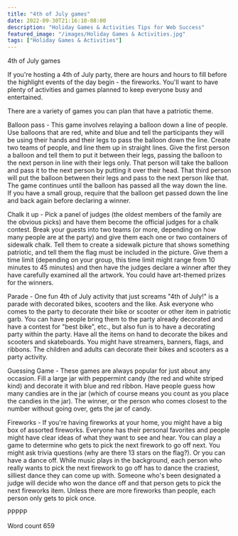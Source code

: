 ```yaml
---
title: "4th of July games"
date: 2022-09-30T21:16:10-08:00
description: "Holiday Games & Activities Tips for Web Success"
featured_image: "/images/Holiday Games & Activities.jpg"
tags: ["Holiday Games & Activities"]
---
```


4th of July games

If you're hosting a 4th of July party, there are hours and hours to fill before the highlight events of the day begin - the fireworks. You'll want to have plenty of activities and games planned to keep everyone busy and entertained.

There are a variety of games you can plan that have a patriotic theme. 

Balloon pass - This game involves relaying a balloon down a line of people. Use balloons that are red, white and blue and tell the participants they will be using their hands and their legs to pass the balloon down the line. Create two teams of people, and line them up in straight lines. Give the first person a balloon and tell them to put it between their legs, passing the balloon to the next person in line with their legs only. That person will take the balloon and pass it to the next person by putting it over their head. That third person will put the balloon between their legs and pass to the next person like that. The game continues until the balloon has passed all the way down the line. If you have a small group, require that the balloon get passed down the line and back again before declaring a winner. 

Chalk it up - Pick a panel of judges (the oldest members of the family are the obvious picks) and have them become the official judges for a chalk contest. Break your guests into two teams (or more, depending on how many people are at the party) and give them each one or two containers of sidewalk chalk. Tell them to create a sidewalk picture that shows something patriotic, and tell them the flag must be included in the picture. Give them a time limit (depending on your group, this time limit might range from 10 minutes to 45 minutes) and then have the judges declare a winner after they have carefully examined all the artwork. You could have art-themed prizes for the winners. 

Parade - One fun 4th of July activity that just screams "4th of July!" is a parade with decorated bikes, scooters and the like. Ask everyone who comes to the party to decorate their bike or scooter or other item in patriotic garb. You can have people bring them to the party already decorated and have a contest for "best bike", etc., but also fun is to have a decorating party within the party. Have all the items on hand to decorate the bikes and scooters and skateboards. You might have streamers, banners, flags, and ribbons. The children and adults can decorate their bikes and scooters as a party activity. 

Guessing Game - These games are always popular for just about any occasion. Fill a large jar with peppermint candy (the red and white striped kind) and decorate it with blue and red ribbon. Have people guess how many candies are in the jar (which of course means you count as you place the candies in the jar). The winner, or the person who comes closest to the number without going over, gets the jar of candy. 

Fireworks - If you're having fireworks at your home, you might have a big box of assorted fireworks. Everyone has their personal favorites and people might have clear ideas of what they want to see and hear. You can play a game to determine who gets to pick the next firework to go off next. You might ask trivia questions (why are there 13 stars on the flag?). Or you can have a dance off. While music plays in the background, each person who really wants to pick the next firework to go off has to dance the craziest, silliest dance they can come up with. Someone who's been designated a judge will decide who won the dance off and that person gets to pick the next fireworks item. Unless there are more fireworks than people, each person only gets to pick once.

PPPPP

Word count 659

 

